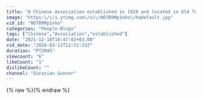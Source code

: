 ```yaml
---
title: "A Chinese Association established in 1929 and located in Old Town, Kampar."
image: "https:\/\/i.ytimg.com\/vi\/NO7B9Mp1nko\/hqdefault.jpg"
vid_id: "NO7B9Mp1nko"
categories: "People-Blogs"
tags: ["Chinese","Association","established"]
date: "2021-12-18T10:47:02+03:00"
vid_date: "2020-03-11T12:51:33Z"
duration: "PT2M4S"
viewcount: "6"
likeCount: "1"
dislikeCount: ""
channel: "Eurasian Gunner"
---
```

{% raw %}{% endraw %}

